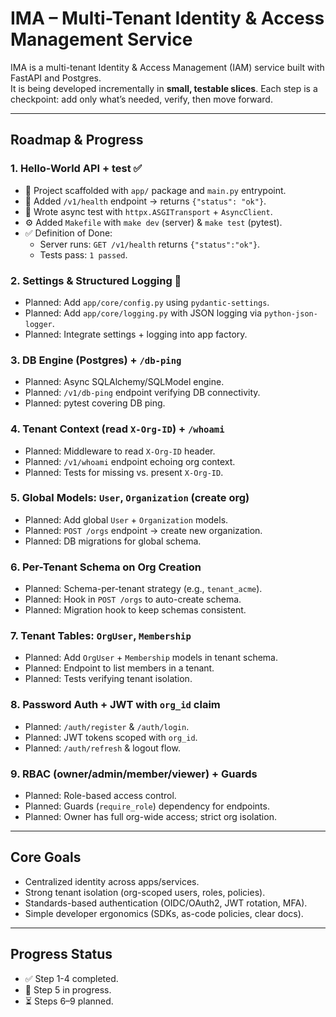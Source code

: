 # IMA – Multi-Tenant Identity & Access Management Service

IMA is a multi-tenant Identity & Access Management (IAM) service built with FastAPI and Postgres.  
It is being developed incrementally in **small, testable slices**. Each step is a checkpoint: add only what’s needed, verify, then move forward.

---

## Roadmap & Progress

### 1. Hello-World API + test ✅
- 📂 Project scaffolded with `app/` package and `main.py` entrypoint.
- 📝 Added `/v1/health` endpoint → returns `{"status": "ok"}`.
- 🧪 Wrote async test with `httpx.ASGITransport` + `AsyncClient`.
- ⚙️ Added `Makefile` with `make dev` (server) & `make test` (pytest).
- ✅ Definition of Done:
  - Server runs: `GET /v1/health` returns `{"status":"ok"}`.
  - Tests pass: `1 passed`.

### 2. Settings & Structured Logging 🚧
- Planned: Add `app/core/config.py` using `pydantic-settings`.
- Planned: Add `app/core/logging.py` with JSON logging via `python-json-logger`.
- Planned: Integrate settings + logging into app factory.

### 3. DB Engine (Postgres) + `/db-ping`
- Planned: Async SQLAlchemy/SQLModel engine.
- Planned: `/v1/db-ping` endpoint verifying DB connectivity.
- Planned: pytest covering DB ping.

### 4. Tenant Context (read `X-Org-ID`) + `/whoami`
- Planned: Middleware to read `X-Org-ID` header.
- Planned: `/v1/whoami` endpoint echoing org context.
- Planned: Tests for missing vs. present `X-Org-ID`.

### 5. Global Models: `User`, `Organization` (create org)
- Planned: Add global `User` + `Organization` models.
- Planned: `POST /orgs` endpoint → create new organization.
- Planned: DB migrations for global schema.

### 6. Per-Tenant Schema on Org Creation
- Planned: Schema-per-tenant strategy (e.g., `tenant_acme`).
- Planned: Hook in `POST /orgs` to auto-create schema.
- Planned: Migration hook to keep schemas consistent.

### 7. Tenant Tables: `OrgUser`, `Membership`
- Planned: Add `OrgUser` + `Membership` models in tenant schema.
- Planned: Endpoint to list members in a tenant.
- Planned: Tests verifying tenant isolation.

### 8. Password Auth + JWT with `org_id` claim
- Planned: `/auth/register` & `/auth/login`.
- Planned: JWT tokens scoped with `org_id`.
- Planned: `/auth/refresh` & logout flow.

### 9. RBAC (owner/admin/member/viewer) + Guards
- Planned: Role-based access control.
- Planned: Guards (`require_role`) dependency for endpoints.
- Planned: Owner has full org-wide access; strict org isolation.

---

## Core Goals

- Centralized identity across apps/services.
- Strong tenant isolation (org-scoped users, roles, policies).
- Standards-based authentication (OIDC/OAuth2, JWT rotation, MFA).
- Simple developer ergonomics (SDKs, as-code policies, clear docs).

---

## Progress Status

- ✅ Step 1-4 completed.
- 🚧 Step 5 in progress.
- ⏳ Steps 6–9 planned.
